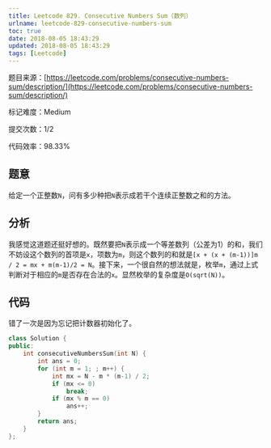 ```yaml
---
title: Leetcode 829. Consecutive Numbers Sum（数列）
urlname: leetcode-829-consecutive-numbers-sum
toc: true
date: 2018-08-05 18:43:29
updated: 2018-08-05 18:43:29
tags: [Leetcode]
---
```


题目来源：[https://leetcode.com/problems/consecutive-numbers-sum/description/](https://leetcode.com/problems/consecutive-numbers-sum/description/)

标记难度：Medium

提交次数：1/2

代码效率：98.33%

## 题意

给定一个正整数`N`，问有多少种把`N`表示成若干个连续正整数之和的方法。

## 分析

我感觉这道题还挺好想的。既然要把`N`表示成一个等差数列（公差为1）的和，我们不妨设这个数列的首项是`x`，项数为`m`，则这个数列的和就是`[x + (x + (m-1))]m / 2 = mx + m(m-1)/2 = N`。接下来，一个很自然的想法就是，枚举`m`，通过上式判断对于相应的`m`是否存在合法的`x`。显然枚举的复杂度是`O(sqrt(N))`。

## 代码

错了一次是因为忘记把计数器初始化了。

```cpp
class Solution {
public:
    int consecutiveNumbersSum(int N) {
        int ans = 0;
        for (int m = 1; ; m++) {
            int mx = N - m * (m-1) / 2;
            if (mx <= 0)
                break;
            if (mx % m == 0)
                ans++;
        }
        return ans;
    }
};
```

